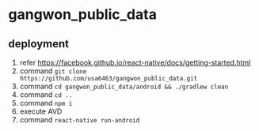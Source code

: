 # gangwon_public_data

## deployment

1. refer https://facebook.github.io/react-native/docs/getting-started.html
2. command `git clone https://github.com/usa6463/gangwon_public_data.git`
3. command `cd gangwon_public_data/android && ./gradlew clean`
4. command `cd ..`
5. command `npm i`
6. execute AVD
6. command `react-native run-android`
